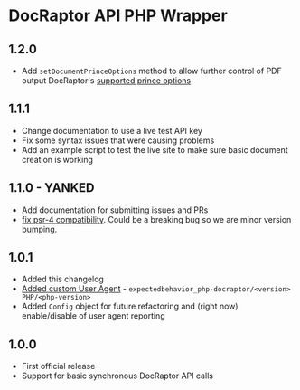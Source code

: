 # DocRaptor API PHP Wrapper

## 1.2.0
* Add `setDocumentPrinceOptions` method to allow further control of PDF output DocRaptor's [supported prince options](https://docraptor.com/documentation#pdf_options)

## 1.1.1
* Change documentation to use a live test API key
* Fix some syntax issues that were causing problems
* Add an example script to test the live site to make sure basic document creation is working

## 1.1.0 - YANKED
* Add documentation for submitting issues and PRs
* [fix psr-4 compatibility](https://github.com/expectedbehavior/php-docraptor/pull/33). Could be a breaking bug so we are minor version bumping.

## 1.0.1
* Added this changelog
* [Added custom User Agent](https://github.com/expectedbehavior/php-docraptor/pull/31) - `expectedbehavior_php-docraptor/<version> PHP/<php-version>`
* Added `Config` object for future refactoring and (right now) enable/disable of user agent reporting

## 1.0.0
* First official release
* Support for basic synchronous DocRaptor API calls
